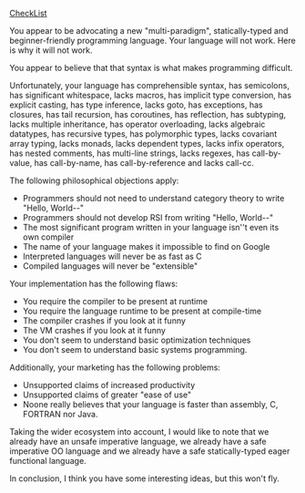[CheckList](http://mashedtaters.net/var/language_checklist.php)

You appear to be advocating a new "multi-paradigm", statically-typed and beginner-friendly programming language.  Your language will not work.  Here is why it will not work.

You appear to believe that that syntax is what makes programming difficult.

Unfortunately, your language has comprehensible syntax, has semicolons, has significant whitespace, lacks macros, has implicit type conversion, has explicit casting, has type inference, lacks goto, has exceptions, has closures, has tail recursion, has coroutines, has reflection, has subtyping, lacks multiple inheritance, has operator overloading, lacks algebraic datatypes, has recursive types, has polymorphic types, lacks covariant array typing, lacks monads, lacks dependent types, lacks infix operators, has nested comments, has multi-line strings, lacks regexes, has call-by-value, has call-by-name, has call-by-reference and lacks call-cc.

The following philosophical objections apply:
 * Programmers should not need to understand category theory to write "Hello, World--"
 * Programmers should not develop RSI from writing "Hello, World--"
 * The most significant program written in your language isn''t even its own compiler
 * The name of your language makes it impossible to find on Google
 * Interpreted languages will never be as fast as C
 * Compiled languages will never be "extensible"

Your implementation has the following flaws:
 * You require the compiler to be present at runtime
 * You require the language runtime to be present at compile-time
 * The compiler crashes if you look at it funny
 * The VM crashes if you look at it funny
 * You don't seem to understand basic optimization techniques
 * You don't seem to understand basic systems programming.

Additionally, your marketing has the following problems:
 * Unsupported claims of increased productivity
 * Unsupported claims of greater "ease of use"
 * Noone really believes that your language is faster than assembly, C, FORTRAN nor Java.

Taking the wider ecosystem into account, I would like to note that we already have an unsafe imperative language, we already have a safe imperative OO language and we already have a safe statically-typed eager functional language.

In conclusion, I think you have some interesting ideas, but this won't fly.